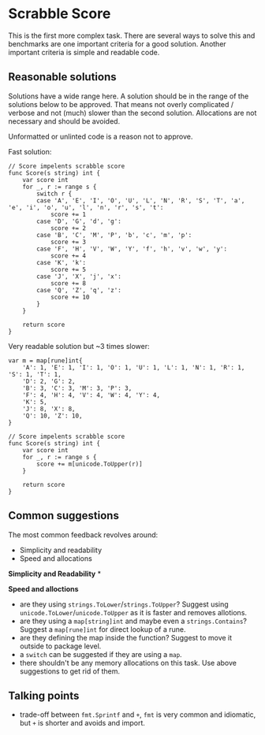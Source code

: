 # Scrabble Score

This is the first more complex task. There are several ways to solve this and benchmarks are 
one important criteria for a good solution. Another important criteria is simple and readable code.

## Reasonable solutions

Solutions have a wide range here. A solution should be in the range of the solutions below to be approved. That means not 
overly complicated / verbose and not (much) slower than the second solution. Allocations are not necessary and should be avoided.

Unformatted or unlinted code is a reason not to approve.

Fast solution:
```
// Score impelents scrabble score
func Score(s string) int {
	var score int
	for _, r := range s {
		switch r {
		case 'A', 'E', 'I', 'O', 'U', 'L', 'N', 'R', 'S', 'T', 'a', 'e', 'i', 'o', 'u', 'l', 'n', 'r', 's', 't':
			score += 1
		case 'D', 'G', 'd', 'g':
			score += 2
		case 'B', 'C', 'M', 'P', 'b', 'c', 'm', 'p':
			score += 3
		case 'F', 'H', 'V', 'W', 'Y', 'f', 'h', 'v', 'w', 'y':
			score += 4
		case 'K', 'k':
			score += 5
		case 'J', 'X', 'j', 'x':
			score += 8
		case 'Q', 'Z', 'q', 'z':
			score += 10
		}
	}

	return score
}
```

Very readable solution but ~3 times slower:
```
var m = map[rune]int{
	'A': 1, 'E': 1, 'I': 1, 'O': 1, 'U': 1, 'L': 1, 'N': 1, 'R': 1, 'S': 1, 'T': 1,
	'D': 2, 'G': 2,
	'B': 3, 'C': 3, 'M': 3, 'P': 3,
	'F': 4, 'H': 4, 'V': 4, 'W': 4, 'Y': 4,
	'K': 5,
	'J': 8, 'X': 8,
	'Q': 10, 'Z': 10,
}

// Score impelents scrabble score
func Score(s string) int {
	var score int
	for _, r := range s {
		score += m[unicode.ToUpper(r)]
	}

	return score
}
```

## Common suggestions

The most common feedback revolves around:

* Simplicity and readability
* Speed and allocations

**Simplicity and Readability**
* 

**Speed and alloctions**
* are they using `strings.ToLower`/`strings.ToUpper`? Suggest using `unicode.ToLower`/`unicode.ToUpper` as it is faster and removes allotions.
* are they using a `map[string]int` and maybe even a `strings.Contains`? Suggest a `map[rune]int` for direct lookup of a rune.
* are they defining the map inside the function? Suggest to move it outside to package level.
* a `switch` can be suggested if they are using a `map`.
* there shouldn't be any memory allocations on this task. Use above suggestions to get rid of them.

## Talking points

* trade-off between `fmt.Sprintf` and `+`, `fmt` is very common and idiomatic, but `+` is shorter and avoids and import.
